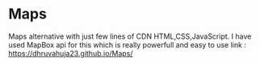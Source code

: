 # Maps
Maps alternative with just  few lines of CDN
HTML,CSS,JavaScript.
I have used MapBox api for this which is really powerfull and easy to use 
link : https://dhruvahuja23.github.io/Maps/
